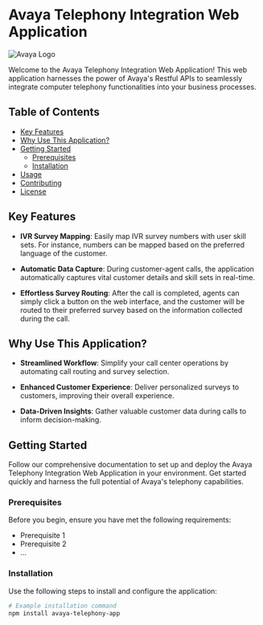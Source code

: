 # Avaya Telephony Integration Web Application

![Avaya Logo](avaya-logo.png)

Welcome to the Avaya Telephony Integration Web Application! This web application harnesses the power of Avaya's Restful APIs to seamlessly integrate computer telephony functionalities into your business processes.

## Table of Contents

- [Key Features](#key-features)
- [Why Use This Application?](#why-use-this-application)
- [Getting Started](#getting-started)
  - [Prerequisites](#prerequisites)
  - [Installation](#installation)
- [Usage](#usage)
- [Contributing](#contributing)
- [License](#license)

## Key Features

- **IVR Survey Mapping**: Easily map IVR survey numbers with user skill sets. For instance, numbers can be mapped based on the preferred language of the customer.

- **Automatic Data Capture**: During customer-agent calls, the application automatically captures vital customer details and skill sets in real-time.

- **Effortless Survey Routing**: After the call is completed, agents can simply click a button on the web interface, and the customer will be routed to their preferred survey based on the information collected during the call.

## Why Use This Application?

- **Streamlined Workflow**: Simplify your call center operations by automating call routing and survey selection.

- **Enhanced Customer Experience**: Deliver personalized surveys to customers, improving their overall experience.

- **Data-Driven Insights**: Gather valuable customer data during calls to inform decision-making.

## Getting Started

Follow our comprehensive documentation to set up and deploy the Avaya Telephony Integration Web Application in your environment. Get started quickly and harness the full potential of Avaya's telephony capabilities.

### Prerequisites

Before you begin, ensure you have met the following requirements:

- Prerequisite 1
- Prerequisite 2
- ...

### Installation

Use the following steps to install and configure the application:

```bash
# Example installation command
npm install avaya-telephony-app
